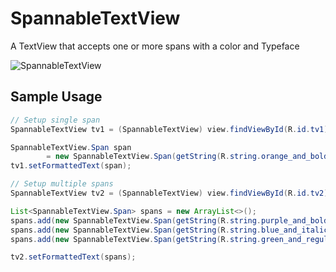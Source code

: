 # SpannableTextView
A TextView that accepts one or more spans with a color and Typeface

![SpannableTextView](https://raw.githubusercontent.com/lawloretienne/SpannableTextView/master/images/SpannableTextView_Screenshot.png)

## Sample Usage

```java
// Setup single span
SpannableTextView tv1 = (SpannableTextView) view.findViewById(R.id.tv1);

SpannableTextView.Span span
        = new SpannableTextView.Span(getString(R.string.orange_and_bold_italic), R.color.orange_500, mBoldItalicFont);
tv1.setFormattedText(span);

// Setup multiple spans
SpannableTextView tv2 = (SpannableTextView) view.findViewById(R.id.tv2);

List<SpannableTextView.Span> spans = new ArrayList<>();
spans.add(new SpannableTextView.Span(getString(R.string.purple_and_bold), R.color.purple_500, mBoldFont));
spans.add(new SpannableTextView.Span(getString(R.string.blue_and_italic), R.color.blue_500, mItalicFont));
spans.add(new SpannableTextView.Span(getString(R.string.green_and_regular), R.color.green_500, mRegularFont));

tv2.setFormattedText(spans);
```
